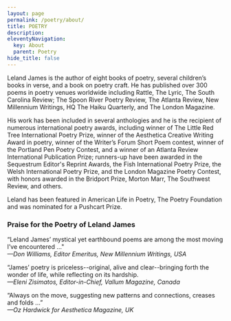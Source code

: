 ```yaml
---
layout: page
permalink: /poetry/about/
title: POETRY
description: 
eleventyNavigation:
  key: About
  parent: Poetry
hide_title: false
---
```


Leland James is the author of eight books of poetry, several children’s books in verse, and a book on poetry craft. He has published over 300 poems in poetry venues worldwide including Rattle, The Lyric, The South Carolina Review; The Spoon River Poetry Review, The Atlanta Review, New Millennium Writings, HQ The Haiku Quarterly, and The London Magazine. 

His work has been included in several anthologies and he is the recipient of numerous international poetry awards, including winner of The Little Red Tree International Poetry Prize, winner of the Aesthetica Creative Writing Award in poetry, winner of the Writer’s Forum Short Poem contest, winner of the Portland Pen Poetry Contest, and a winner of an Atlanta Review International Publication Prize; runners-up have been awarded in the Sequestrum Editor's Reprint Awards, the Fish International Poetry Prize, the Welsh International Poetry Prize, and the London Magazine Poetry Contest, with honors awarded in the Bridport Prize, Morton Marr, The Southwest Review, and others. 

Leland has been featured in American Life in Poetry, The Poetry Foundation and was nominated for a Pushcart Prize.

### Praise for the Poetry of Leland James

“Leland James’ mystical yet earthbound poems are among the most moving I’ve encountered ..."  
*—Don Williams, Editor Emeritus, New Millennium Writings, USA*

“James’ poetry is priceless--original, alive and clear--bringing forth the wonder of life, while reflecting on its hardship.  
*—Eleni Zisimatos, Editor-in-Chief, Vallum Magazine, Canada*

“Always on the move, suggesting new patterns and connections, creases and folds ...”  
*—Oz Hardwick for Aesthetica Magazine, UK*
